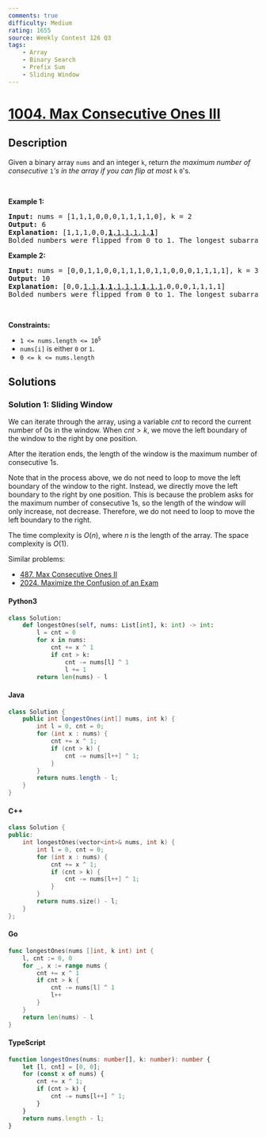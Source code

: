 ```yaml
---
comments: true
difficulty: Medium
rating: 1655
source: Weekly Contest 126 Q3
tags:
    - Array
    - Binary Search
    - Prefix Sum
    - Sliding Window
---
```


<!-- problem:start -->

# [1004. Max Consecutive Ones III](https://leetcode.com/problems/max-consecutive-ones-iii)

## Description

<!-- description:start -->

<p>Given a binary array <code>nums</code> and an integer <code>k</code>, return <em>the maximum number of consecutive </em><code>1</code><em>&#39;s in the array if you can flip at most</em> <code>k</code> <code>0</code>&#39;s.</p>

<p>&nbsp;</p>
<p><strong class="example">Example 1:</strong></p>

<pre>
<strong>Input:</strong> nums = [1,1,1,0,0,0,1,1,1,1,0], k = 2
<strong>Output:</strong> 6
<strong>Explanation:</strong> [1,1,1,0,0,<u><strong>1</strong>,1,1,1,1,<strong>1</strong></u>]
Bolded numbers were flipped from 0 to 1. The longest subarray is underlined.</pre>

<p><strong class="example">Example 2:</strong></p>

<pre>
<strong>Input:</strong> nums = [0,0,1,1,0,0,1,1,1,0,1,1,0,0,0,1,1,1,1], k = 3
<strong>Output:</strong> 10
<strong>Explanation:</strong> [0,0,<u>1,1,<strong>1</strong>,<strong>1</strong>,1,1,1,<strong>1</strong>,1,1</u>,0,0,0,1,1,1,1]
Bolded numbers were flipped from 0 to 1. The longest subarray is underlined.
</pre>

<p>&nbsp;</p>
<p><strong>Constraints:</strong></p>

<ul>
	<li><code>1 &lt;= nums.length &lt;= 10<sup>5</sup></code></li>
	<li><code>nums[i]</code> is either <code>0</code> or <code>1</code>.</li>
	<li><code>0 &lt;= k &lt;= nums.length</code></li>
</ul>

<!-- description:end -->

## Solutions

<!-- solution:start -->

### Solution 1: Sliding Window

We can iterate through the array, using a variable $\textit{cnt}$ to record the current number of 0s in the window. When $\textit{cnt} > k$, we move the left boundary of the window to the right by one position.

After the iteration ends, the length of the window is the maximum number of consecutive 1s.

Note that in the process above, we do not need to loop to move the left boundary of the window to the right. Instead, we directly move the left boundary to the right by one position. This is because the problem asks for the maximum number of consecutive 1s, so the length of the window will only increase, not decrease. Therefore, we do not need to loop to move the left boundary to the right.

The time complexity is $O(n)$, where $n$ is the length of the array. The space complexity is $O(1)$.

Similar problems:

-   [487. Max Consecutive Ones II](https://github.com/doocs/leetcode/blob/main/solution/0400-0499/0487.Max%20Consecutive%20Ones%20II/README_EN.md)
-   [2024. Maximize the Confusion of an Exam](https://github.com/doocs/leetcode/blob/main/solution/2000-2099/2024.Maximize%20the%20Confusion%20of%20an%20Exam/README_EN.md)

<!-- tabs:start -->

#### Python3

```python
class Solution:
    def longestOnes(self, nums: List[int], k: int) -> int:
        l = cnt = 0
        for x in nums:
            cnt += x ^ 1
            if cnt > k:
                cnt -= nums[l] ^ 1
                l += 1
        return len(nums) - l
```

#### Java

```java
class Solution {
    public int longestOnes(int[] nums, int k) {
        int l = 0, cnt = 0;
        for (int x : nums) {
            cnt += x ^ 1;
            if (cnt > k) {
                cnt -= nums[l++] ^ 1;
            }
        }
        return nums.length - l;
    }
}
```

#### C++

```cpp
class Solution {
public:
    int longestOnes(vector<int>& nums, int k) {
        int l = 0, cnt = 0;
        for (int x : nums) {
            cnt += x ^ 1;
            if (cnt > k) {
                cnt -= nums[l++] ^ 1;
            }
        }
        return nums.size() - l;
    }
};
```

#### Go

```go
func longestOnes(nums []int, k int) int {
	l, cnt := 0, 0
	for _, x := range nums {
		cnt += x ^ 1
		if cnt > k {
			cnt -= nums[l] ^ 1
			l++
		}
	}
	return len(nums) - l
}
```

#### TypeScript

```ts
function longestOnes(nums: number[], k: number): number {
    let [l, cnt] = [0, 0];
    for (const x of nums) {
        cnt += x ^ 1;
        if (cnt > k) {
            cnt -= nums[l++] ^ 1;
        }
    }
    return nums.length - l;
}
```

<!-- tabs:end -->

<!-- solution:end -->

<!-- problem:end -->
